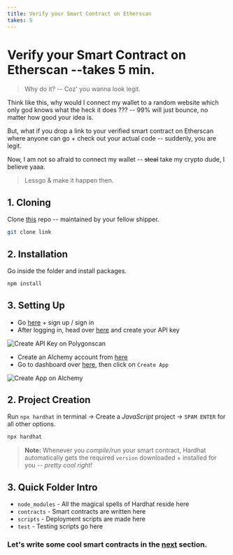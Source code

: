 ```yaml
---
title: Verify your Smart Contract on Etherscan
takes: 5
---
```


# Verify your Smart Contract on Etherscan --takes 5 min.

> Why do it? -- Coz' you wanna look legit.

Think like this, why would I connect my wallet to a random website which only god knows
what the heck it does ??? -- 99% will just bounce, no matter how good your idea is.

But, what if you drop a link to your verified smart contract on Etherscan where anyone can
go + check out your actual code -- suddenly, you are legit.

Now, I am not so afraid to connect my wallet -- <s>steal</s> take my crypto dude, I believe yaaa.

> Lessgo & make it happen then.

## 1. Cloning

Clone [this](link) repo -- maintained by your fellow shipper.

```bash
git clone link
```

## 2. Installation

Go inside the folder and install packages.

```bash
npm install
```

## 3. Setting Up

-   Go [here](https://polygonscan.com/) + sign up / sign in
-   After logging in, head over [here](https://polygonscan.com/myapikey) and create your API key

![Create API Key on Polygonscan](https://i.imgur.com/WPkA4fP.png)

-   Create an Alchemy account from [here](https://www.alchemy.com/)
-   Go to dashboard over [here](https://dashboard.alchemy.com/), then click on `Create App`

![Create App on Alchemy](https://i.imgur.com/ZHnZxAb.png)

## 2. Project Creation

Run `npx hardhat` in terminal -> Create a _JavaScript_ project -> `SPAM ENTER` for all other options.

```bash
npx hardhat
```

> **Note:** Whenever you _compile/run_ your smart contract, Hardhat automatically gets the required `version` downloaded + installed for you -- _pretty cool right!_

## 3. Quick Folder Intro

-   `node_modules` - All the magical spells of Hardhat reside here
-   `contracts` - Smart contracts are written here
-   `scripts` - Deployment scripts are made here
-   `test` - Testing scripts go here

### Let's write some cool smart contracts in the **[next](./2_writing_smart_contracts.md)** section.
